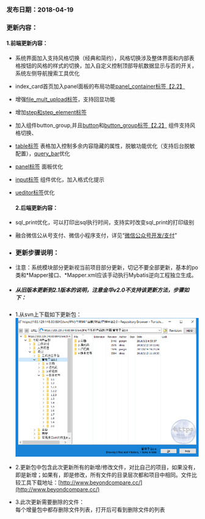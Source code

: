 ### 发布日期：2018-04-19

### 更新内容：

#### 1.前端更新内容：

* 系统界面加入支持风格切换（经典和简约），风格切换涉及整体界面和内部表格按钮的风格的样式的切换，加入自定义控制顶部导航数据显示与否的开关，系统左侧导航搜索工具优化
* index\_card首页加入panel面板的布局功能[panel\_container标签【2.2】](/ji-ben-biao-dan-kong-jian/panelcontainer-biao-qian-3010-2-2.md)
* 增强[file\_mult\_upload标签](/ji-ben-biao-dan-kong-jian/filemult-upload-biao-qian-3010-lu-3011.md)，支持回显功能
* 增加[step和step\_element标签](/ji-ben-biao-dan-kong-jian/stephe-step-element-biao-qian.md)
* 加入组件button\_group,并且[button](/ji-ben-biao-dan-kong-jian/buttonbiao-qian-3010-shi-3011.md)和[button\_group标签【2.2】](/ji-ben-biao-dan-kong-jian/buttongroup-biao-qian-3010-2-2.md)
  组件支持风格切换、
* [table标签](/ji-ben-biao-dan-kong-jian/tablebiao-qian-3010-zhu-3011.md)
  表格加入控制多余内容隐藏的属性，脱敏功能优化（支持后台脱敏配置），[query\_bar](/ji-ben-biao-dan-kong-jian/tablebiao-qian-3010-zhu-3011.md)优化
* [panel标签](/ji-ben-biao-dan-kong-jian/panelbiao-qian.md)
  面板优化
* [input标签](/ji-ben-biao-dan-kong-jian/inputbiao-qian-3010-shi-3011.md)
  组件优化，加入格式化提示
* [ueditor标签](ji-ben-biao-dan-kong-jian/ueditorbiao-qian.md)优化
  #### 2.后端更新内容：
* sql\_print优化，可以打印出sql执行时间，支持实时改变sql\_print的打印级别
* 融合微信公从号支付、微信小程序支付，详见“[微信公众号开发/支付](/kuang-jia-she-zhi/wei-xin-kai-fa/zhi-fu.md)”
* ### 更新步骤说明：
* 注意：系统模块部分更新视当前项目部分更新，切记不要全部更新，基本的po类和\*Mapper接口、\*Mapper.xml应该手动执行Mybatis逆向工程独立生成。
* ##### 从旧版本更新到2.1版本的说明，注意金华v2.0不支持该更新方法，步骤如下：
* 1.从svn上下载如下更新包：  
  ![](/assets/v2.0-1.png)
* 2.更新包中包含此次更新所有的新增/修改文件，对比自己的项目，如果没有，即是新增；如果有，即是修改，所有文件的目录层次都和项目中相同。文件比较工具下载地址：[http://www.beyondcompare.cc/](http://www.beyondcompare.cc/)

* 3.此次更新需要删除的文件：  
  每个增量包中都存删除文件列表，打开后可看到删除文件的列表




